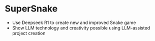 # SuperSnake
- Use Deepseek R1 to create new and improved Snake game
- Show LLM technology and creativity possible using LLM-assisted project creation
